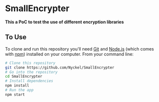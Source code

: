 # SmallEncrypter

**This a PoC to test the use of different encryption libraries**

## To Use

To clone and run this repository you'll need [Git](https://git-scm.com) and [Node.js](https://nodejs.org/en/download/) (which comes with [npm](http://npmjs.com)) installed on your computer. From your command line:

```bash
# Clone this repository
git clone https://github.com/Nyckel/SmallEncrypter
# Go into the repository
cd SmallEncrypter
# Install dependencies
npm install
# Run the app
npm start
```